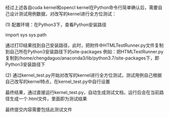 经过上述各自cuda kernel和opencl kernel在Python命令行简单确认后，需要自己设计测试用例数据，对改写的kernel进行全方位测试：

(1) 配置环境：在Python3下，查看Python安装路径

import sys
sys.path

通过打印结果找到自己安装路径，此时，把附件中HTMLTestRunner.py文件复制到自己所在Python3安装路径下的site-packages
例如：把HTMLTestRunner.py复制到/home/chengdaguo/anaconda3/lib/python3.7/site-packages下，即Python3安装路径下

(2) 通过kernel_test.py开始对改写的kernel进行全方位测试，测试用例自己根据自己改写的kernel特点，在kernel_test.py中自行设置


最终结果，通过直接运行kernel_test.py，自动生成测试文档，运行后会在当前路径生成一个.html文件，里面即为测试结果

最终提交内容需要包括此测试文件